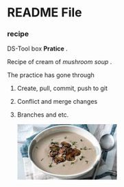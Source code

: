
# README File


### recipe

DS-Tool box **Pratice** .

Recipe of cream of *mushroom soup* .

The practice has gone through
1. Create, pull, commit, push to git
2. Conflict and merge changes
3. Branches and etc.

    ![Mushroom Soup](./recipe.jpg)